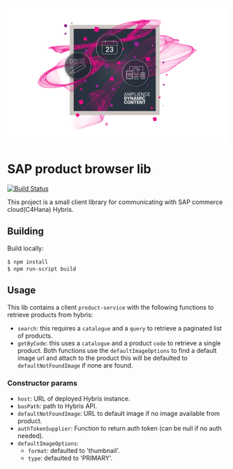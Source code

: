 [![Amplience Dynamic Content](header.png)](https://amplience.com/dynamic-content)

# SAP product browser lib 

[![Build Status](https://travis-ci.org/amplience/sap-product-browser.svg?branch=master)](https://travis-ci.org/amplience/sap-product-browser)

This project is a small client library for communicating with SAP commerce cloud(C4Hana) Hybris. 

## Building

Build locally:
```
$ npm install
$ npm run-script build
```

## Usage
This lib contains a client ``product-service`` with the following functions to retrieve products from hybris:
* ``search``: this requires a ``catalogue`` and a ``query`` to retrieve a paginated list of products.
* ``getByCode``: this uses a ``catalogue`` and a product ``code`` to retrieve a single product.
Both functions use the  ``defaultImageOptions`` to find a default image url and attach to the product this will be defaulted to ``defaultNotFoundImage`` if none are found.
 
### Constructor params
* ``host``: URL of deployed Hybris instance.
* ``basPath``: path to Hybris API.
* ``defaultNotFoundImage``: URL to default image if no image available from product.
* ``authTokenSupplier``: Function to return auth token (can be null if no auth needed).
* ``defaultImageOptions``:
  * ``format``: defaulted to 'thumbnail'.
  * ``type``: defaulted to 'PRIMARY'.
  
